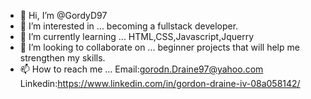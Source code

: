 - 👋 Hi, I’m @GordyD97
- 👀 I’m interested in ... becoming a fullstack developer. 
- 🌱 I’m currently learning ... HTML,CSS,Javascript,Jquerry
- 💞️ I’m looking to collaborate on ... beginner projects that will help me strengthen my skills.
- 📫 How to reach me ...
Email:gorodn.Draine97@yahoo.com
Linkedin:https://www.linkedin.com/in/gordon-draine-iv-08a058142/
<!---
GordyD97/GordyD97 is a ✨ special ✨ repository because its `README.md` (this file) appears on your GitHub profile.
You can click the Preview link to take a look at your changes.
--->

